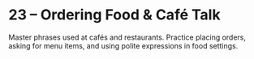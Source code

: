 # 23 – Ordering Food & Café Talk

Master phrases used at cafés and restaurants. Practice placing orders, asking for menu items, and using polite expressions in food settings.